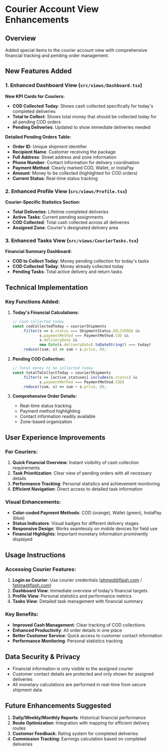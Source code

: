 # Courier Account View Enhancements

## Overview
Added special items to the courier account view with comprehensive financial tracking and pending order management.

## New Features Added

### 1. Enhanced Dashboard View (`src/views/Dashboard.tsx`)

**New KPI Cards for Couriers:**
- **COD Collected Today**: Shows cash collected specifically for today's completed deliveries
- **Total to Collect**: Shows total money that should be collected today for all pending COD orders
- **Pending Deliveries**: Updated to show immediate deliveries needed

**Detailed Pending Orders Table:**
- **Order ID**: Unique shipment identifier
- **Recipient Name**: Customer receiving the package
- **Full Address**: Street address and zone information
- **Phone Number**: Contact information for delivery coordination
- **Payment Method**: Clearly marked COD, Wallet, or InstaPay
- **Amount**: Money to be collected (highlighted for COD orders)
- **Current Status**: Real-time status tracking

### 2. Enhanced Profile View (`src/views/Profile.tsx`)

**Courier-Specific Statistics Section:**
- **Total Deliveries**: Lifetime completed deliveries
- **Active Tasks**: Current pending assignments
- **COD Collected**: Total cash collected across all deliveries
- **Assigned Zone**: Courier's designated delivery area

### 3. Enhanced Tasks View (`src/views/CourierTasks.tsx`)

**Financial Summary Dashboard:**
- **COD to Collect Today**: Money pending collection for today's tasks
- **COD Collected Today**: Money already collected today
- **Pending Tasks**: Total active delivery and return tasks

## Technical Implementation

### Key Functions Added:

1. **Today's Financial Calculations:**
   ```javascript
   // Cash collected today
   const codCollectedToday = courierShipments
       .filter(s => s.status === ShipmentStatus.DELIVERED && 
               s.paymentMethod === PaymentMethod.COD && 
               s.deliveryDate && 
               new Date(s.deliveryDate).toDateString() === today)
       .reduce((sum, s) => sum + s.price, 0);
   ```

2. **Pending COD Collection:**
   ```javascript
   // Total money to be collected today
   const totalToCollectToday = courierShipments
       .filter(s => [active_statuses].includes(s.status) && 
               s.paymentMethod === PaymentMethod.COD)
       .reduce((sum, s) => sum + s.price, 0);
   ```

3. **Comprehensive Order Details:**
   - Real-time status tracking
   - Payment method highlighting
   - Contact information readily available
   - Zone-based organization

## User Experience Improvements

### For Couriers:
1. **Quick Financial Overview**: Instant visibility of cash collection requirements
2. **Task Prioritization**: Clear view of pending orders with all necessary details
3. **Performance Tracking**: Personal statistics and achievement monitoring
4. **Efficient Navigation**: Direct access to detailed task information

### Visual Enhancements:
- **Color-coded Payment Methods**: COD (orange), Wallet (green), InstaPay (blue)
- **Status Indicators**: Visual badges for different delivery stages
- **Responsive Design**: Works seamlessly on mobile devices for field use
- **Financial Highlights**: Important monetary information prominently displayed

## Usage Instructions

### Accessing Courier Features:
1. **Login as Courier**: Use courier credentials (ahmed@flash.com / fatima@flash.com)
2. **Dashboard View**: Immediate overview of today's financial targets
3. **Profile View**: Personal statistics and performance metrics
4. **Tasks View**: Detailed task management with financial summary

### Key Benefits:
- **Improved Cash Management**: Clear tracking of COD collections
- **Enhanced Productivity**: All order details in one place
- **Better Customer Service**: Quick access to customer contact information
- **Performance Monitoring**: Personal statistics tracking

## Data Security & Privacy
- Financial information is only visible to the assigned courier
- Customer contact details are protected and only shown for assigned deliveries
- All monetary calculations are performed in real-time from secure shipment data

## Future Enhancements Suggested
1. **Daily/Weekly/Monthly Reports**: Historical financial performance
2. **Route Optimization**: Integration with mapping for efficient delivery routes
3. **Customer Feedback**: Rating system for completed deliveries
4. **Commission Tracking**: Earnings calculation based on completed deliveries
